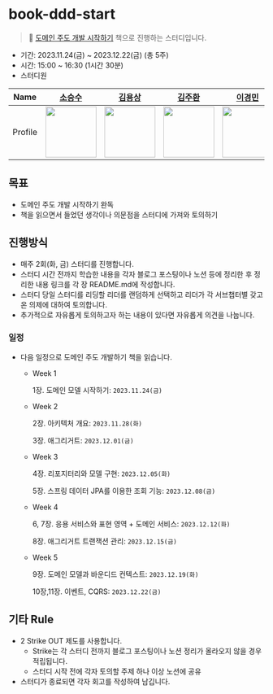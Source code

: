 # book-ddd-start
> 📔 [도메인 주도 개발 시작하기](https://product.kyobobook.co.kr/detail/S000001810495) 책으로 진행하는 스터디입니다.

- 기간: 2023.11.24(금) ~ 2023.12.22(금) (총 5주)
- 시간: 15:00 ~ 16:30 (1시간 30분)
- 스터디원
  
| Name | <center>[소승수](https://github.com/voidmelody)</center>| <center>[김용상](https://github.com/YongNyeo)</center> | <center>[김주환](https://github.com/happyjamy)</center> | <center>[이경민](https://github.com/tidavid1)</center> | <center>[임수진](https://github.com/suzzingv)</center> | <center>[홍지인](https://github.com/JIN-076)</center> |
| --- | --- | --- | --- | --- | --- | --- |
| Profile | <img width="100px" src="https://github.com/voidmelody.png" /> | <img width="100px" src="https://github.com/YongNyeo.png" /> | <img width="100px" src="https://github.com/happyjamy.png" /> | <img width="100px" src="https://github.com/tidavid1.png" /> | <img width="100px" src="https://github.com/suzzingv.png" /> | <img width="100px" src="https://github.com/JIN-076.png" /> |


## 목표
- 도메인 주도 개발 시작하기 완독
- 책을 읽으면서 들었던 생각이나 의문점을 스터디에 가져와 토의하기

## 진행방식
- 매주 2회(화, 금) 스터디를 진행합니다.
- 스터디 시간 전까지 학습한 내용을 각자 블로그 포스팅이나 노션 등에 정리한 후 정리한 내용 링크를 각 장 README.md에 작성합니다.
- 스터디 당일 스터디를 리딩할 리더를 랜덤하게 선택하고 리더가 각 서브챕터별 갖고온 의제에 대하여 토의합니다.
- 추가적으로 자유롭게 토의하고자 하는 내용이 있다면 자유롭게 의견을 나눕니다.

### 일정
- 다음 일정으로 도메인 주도 개발하기 책을 읽습니다.

  - Week 1
    
    1장. 도메인 모델 시작하기: `2023.11.24(금)`
    
  - Week 2
 
    2장. 아키텍처 개요: `2023.11.28(화)`

    3장. 애그리거트: `2023.12.01(금)`
    
  - Week 3
    
    4장. 리포지터리와 모델 구현: `2023.12.05(화)`

    5장. 스프링 데이터 JPA를 이용한 조회 기능: `2023.12.08(금)`
    
  - Week 4
    
    6, 7장. 응용 서비스와 표현 영역 + 도메인 서비스: `2023.12.12(화)`

    8장. 애그리거트 트랜잭션 관리: `2023.12.15(금)`
    
  - Week 5
    
    9장. 도메인 모델과 바운디드 컨텍스트: `2023.12.19(화)`

    10장,11장. 이벤트, CQRS: `2023.12.22(금)`
    
    

## 기타 Rule
- 2 Strike OUT 제도를 사용합니다.
  - Strike는 각 스터디 전까지 블로그 포스팅이나 노션 정리가 올라오지 않을 경우 적립됩니다.
  - 스터디 시작 전에 각자 토의할 주제 하나 이상 노션에 공유
- 스터디가 종료되면 각자 회고를 작성하여 남깁니다.
